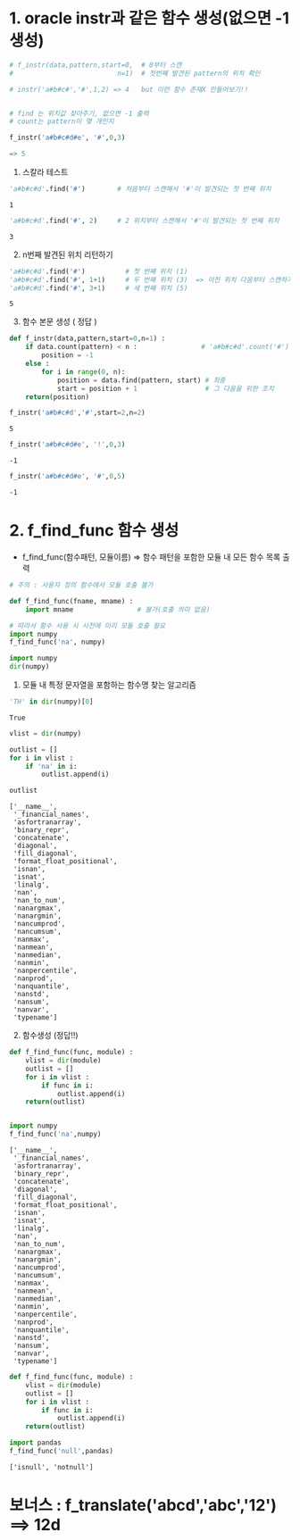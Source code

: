 # 1. oracle instr과 같은 함수 생성(없으면 -1 생성)


```python
# f_instr(data,pattern,start=0,  # 0부터 스캔
#                          n=1)  # 첫번째 발견된 pattern의 위치 확인

# instr('a#b#c#','#',1,2) => 4   but 이런 함수 존재X 만들어보기!!


# find 는 위치값 찾아주기, 없으면 -1 출력
# count는 pattern이 몇 개인지

f_instr('a#b#c#d#e', '#',0,3)

=> 5
```

1) 스칼라 테스트


```python
'a#b#c#d'.find('#')        # 처음부터 스캔해서 '#'이 발견되는 첫 번째 위치
```




    1




```python
'a#b#c#d'.find('#', 2)     # 2 위치부터 스캔해서 '#'이 발견되는 첫 번째 위치
```




    3



2) n번째 발견된 위치 리턴하기


```python
'a#b#c#d'.find('#')          # 첫 번째 위치 (1)
'a#b#c#d'.find('#', 1+1)     # 두 번째 위치 (3)  => 이전 위치 다음부터 스캔하기 위해 1(이전위치) + 1 사용
'a#b#c#d'.find('#', 3+1)     # 세 번째 위치 (5)


```




    5



3) 함수 본문 생성 ( 정답 )


```python
def f_instr(data,pattern,start=0,n=1) :
    if data.count(pattern) < n :                # 'a#b#c#d'.count('#')   => 'a#b#c#d'.find('!')도 충족 : -1 < 1(n의 기본값)
        position = -1
    else :
        for i in range(0, n):
            position = data.find(pattern, start) # 최종
            start = position + 1                 # 그 다음을 위한 조치
    return(position)

```


```python
f_instr('a#b#c#d','#',start=2,n=2)
```




    5




```python
f_instr('a#b#c#d#e', '!',0,3)
```




    -1




```python
f_instr('a#b#c#d#e', '#',0,5)
```




    -1



# 2. f_find_func 함수 생성
- f_find_func(함수패턴, 모듈이름) => 함수 패턴을 포함한 모듈 내 모든 함수 목록 출력


```python
# 주의 : 사용자 정의 함수에서 모듈 호출 불가

def f_find_func(fname, mname) :
    import mname                # 불가(호출 의미 없음)
```


```python
# 따라서 함수 사용 시 사전에 미리 모듈 호출 필요    
import numpy
f_find_func('na', numpy)

import numpy
dir(numpy)
```

1) 모듈 내 특정 문자열을 포함하는 함수명 찾는 알고리즘


```python
'TH' in dir(numpy)[0]
```




    True




```python
vlist = dir(numpy)

outlist = []
for i in vlist :
    if 'na' in i:
        outlist.append(i)

outlist
```




    ['__name__',
     '_financial_names',
     'asfortranarray',
     'binary_repr',
     'concatenate',
     'diagonal',
     'fill_diagonal',
     'format_float_positional',
     'isnan',
     'isnat',
     'linalg',
     'nan',
     'nan_to_num',
     'nanargmax',
     'nanargmin',
     'nancumprod',
     'nancumsum',
     'nanmax',
     'nanmean',
     'nanmedian',
     'nanmin',
     'nanpercentile',
     'nanprod',
     'nanquantile',
     'nanstd',
     'nansum',
     'nanvar',
     'typename']



2)  함수생성 (정답!!)


```python
def f_find_func(func, module) :
    vlist = dir(module)
    outlist = []
    for i in vlist :
        if func in i:
            outlist.append(i)
    return(outlist)


import numpy
f_find_func('na',numpy)
```




    ['__name__',
     '_financial_names',
     'asfortranarray',
     'binary_repr',
     'concatenate',
     'diagonal',
     'fill_diagonal',
     'format_float_positional',
     'isnan',
     'isnat',
     'linalg',
     'nan',
     'nan_to_num',
     'nanargmax',
     'nanargmin',
     'nancumprod',
     'nancumsum',
     'nanmax',
     'nanmean',
     'nanmedian',
     'nanmin',
     'nanpercentile',
     'nanprod',
     'nanquantile',
     'nanstd',
     'nansum',
     'nanvar',
     'typename']




```python
def f_find_func(func, module) :
    vlist = dir(module)
    outlist = []
    for i in vlist :
        if func in i:
            outlist.append(i)
    return(outlist)

import pandas
f_find_func('null',pandas)
```




    ['isnull', 'notnull']



# 보너스 :  f_translate('abcd','abc','12')   ==>  12d


```python

```
